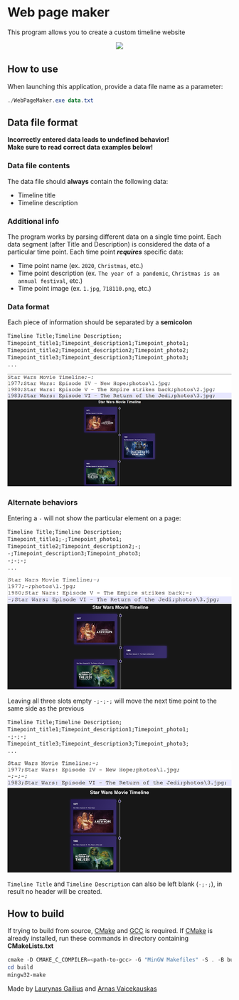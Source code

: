 # __Web page maker__ #
This program allows you to create a custom timeline website

<p align="center" max-width = "50%" max-height = "50%">
  <img src="[example/photos/x1.png](https://github.com/LorryGailius/WebpageMaker/blob/main/example/photos/x4.gif)"/>
</p>

## __How to use__ ##
When launching this application, provide a data file name as a parameter:
```powershell
./WebPageMaker.exe data.txt
```
## __Data file format__ ##

**Incorrectly entered data leads to undefined behavior!**  
**Make sure to read correct data examples below!**

### Data file contents ###
The data file should **always** contain the following data:
- Timeline title
- Timeline description

### Additional info ###
The program works by parsing different data on a single time point. Each data segment (after Title and Description) is considered the data of a particular time point. Each time point ***requires*** specific data:
- Time point name (ex. `2020`, `Christmas`, etc.)
- Time point description (ex. `The year of a pandemic`, `Christmas is an annual festival`, etc.)
- Time point image (ex. `1.jpg`, `718110.png`, etc.)

### Data format ###
Each piece of information should be separated by a **semicolon**
```
Timeline Title;Timeline Description;
Timepoint_title1;Timepoint_description1;Timepoint_photo1;
Timepoint_title2;Timepoint_description2;Timepoint_photo2;
Timepoint_title3;Timepoint_description3;Timepoint_photo3;
...
```

<p align="center">
  <img src="example/photos/x1.png" />
</p>

### Alternate behaviors ###
Entering a `-` will not show the particular element on a page:
```
Timeline Title;Timeline Description;
Timepoint_title1;-;Timepoint_photo1;
Timepoint_title2;Timepoint_description2;-;
-;Timepoint_description3;Timepoint_photo3;
-;-;-;
...
```

<p align="center">
  <img src="example/photos/x2.png" />
</p>

Leaving all three slots empty `-;-;-;` will move the next time point to the same side as the previous
```
Timeline Title;Timeline Description;
Timepoint_title1;Timepoint_description1;Timepoint_photo1;
-;-;-;
Timepoint_title3;Timepoint_description3;Timepoint_photo3;
...
```

<p align="center">
  <img src="example/photos/x3.png" />
</p>

`Timeline Title` and `Timeline Description` can also be left blank (`-;-;`), in result no header will be created.

## __How to build__ ##
If trying to build from source, [CMake](https://cmake.org/) and [GCC](https://gcc.gnu.org/) is required. If [CMake](https://cmake.org/) is already installed, run these commands in directory containing **CMakeLists.txt**
```powershell
cmake -D CMAKE_C_COMPILER=<path-to-gcc> -G "MinGW Makefiles" -S . -B build/
cd build
mingw32-make
```

Made by [Laurynas Gailius](https://github.com/LorryGailius) and [Arnas Vaicekauskas](https://github.com/LionasBaslis2sis)
